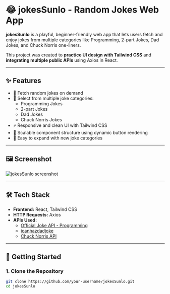 # 😂 jokesSunlo - Random Jokes Web App

**jokesSunlo** is a playful, beginner-friendly web app that lets users fetch and enjoy jokes from multiple categories like Programming, 2-part Jokes, Dad Jokes, and Chuck Norris one-liners.

This project was created to **practice UI design with Tailwind CSS** and **integrating multiple public APIs** using Axios in React.

---

## ✨ Features

- 🔁 Fetch random jokes on demand
- 🧠 Select from multiple joke categories:
  - Programming Jokes 
  - 2-part Jokes
  - Dad Jokes
  - Chuck Norris Jokes
- ⚡ Responsive and clean UI with Tailwind CSS
- 🧩 Scalable component structure using dynamic button rendering
- 🎯 Easy to expand with new joke categories

---

## 🖼️ Screenshot

![jokesSunlo screenshot](./assets/screenshot.png)

---

## 🛠️ Tech Stack

- **Frontend:** React, Tailwind CSS
- **HTTP Requests:** Axios
- **APIs Used:**
  - [Official Joke API - Programming](https://official-joke-api.appspot.com/jokes/programming/random)
  - [icanhazdadjoke](https://icanhazdadjoke.com/api)
  - [Chuck Norris API](https://api.chucknorris.io/)

---

## 🚀 Getting Started

### 1. Clone the Repository
```bash
git clone https://github.com/your-username/jokesSunlo.git
cd jokesSunlo
